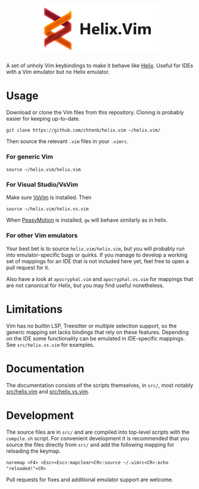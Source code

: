 <div align="center">

<h1>
<picture>
  <source media="(prefers-color-scheme: dark)" srcset="logo_dark.png">
  <source media="(prefers-color-scheme: light)" srcset="logo_light.png">
  <img alt="Helix.vim" height="128" src="logo_light.png">
</picture>
</h1>

</div>

A set of unholy Vim keybindings to make it behave like [Helix](https://github.com/helix-editor/helix).
Useful for IDEs with a Vim emulator but no Helix emulator.

# Usage

Download or clone the Vim files from this repository.
Cloning is probably easier for keeping up-to-date.

```
git clone https://github.com/chtenb/helix.vim ~/helix.vim/
```

Then source the relevant `.vim` files in your `.vimrc`.

### For generic Vim

```
source ~/helix.vim/helix.vim
```

### For Visual Studio/VsVim

Make sure [VsVim](https://github.com/VsVim/VsVim) is installed. Then

```
source ~/helix.vim/helix.vs.vim
```

When [PeasyMotion](https://github.com/msomeone/PeasyMotion) is installed, `gw` will behave similarly as in helix.

### For other Vim emulators

Your best bet is to source `helix.vim/helix.vim`, but you will probably run into emulator-specific bugs or quirks.
If you manage to develop a working set of mappings for an IDE that is not included here yet, feel free to open a pull request for it.

Also have a look at `apocryphal.vim` and `apocryphal.vs.vim` for mappings that are not canonical for Helix, but you may find useful nonetheless.

# Limitations

Vim has no builtin LSP, Treesitter or multiple selection support, so the generic mapping set lacks bindings that rely on these features.
Depending on the IDE some functionality can be emulated in IDE-specific mappings.
See `src/helix.vs.vim` for examples.

# Documentation

The documentation consists of the scripts themselves, in `src/`, 
most notably [src/helix.vim](https://github.com/chtenb/helix.vim/blob/main/src/helix.vim) and [src/helix.vs.vim](https://github.com/chtenb/helix.vim/blob/main/src/helix.vs.vim).

# Development

The source files are in `src/` and are compiled into top-level scripts with the `compile.sh` script.
For convenient development it is recommended that you source the files directly from `src/` and add the following mapping for reloading the keymap.

```
noremap <F4> <Esc><Esc>:mapclear<CR>:source ~/.vimrc<CR>:echo "reloaded!"<CR>
```

Pull requests for fixes and additional emulator support are welcome.
